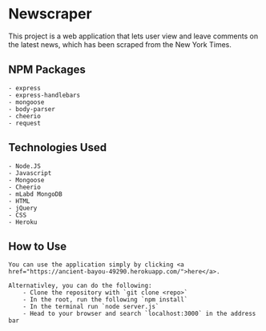 # Newscraper

This project is a web application that lets user view and leave comments on the latest news, which has been scraped from the New York Times.

## NPM Packages 

    - express
    - express-handlebars
    - mongoose
    - body-parser
    - cheerio 
    - request
    
## Technologies Used
  
    - Node.JS
    - Javascript
    - Mongoose
    - Cheerio
    - mLabd MongoDB
    - HTML
    - jQuery
    - CSS 
    - Heroku
    
## How to Use

    You can use the application simply by clicking <a href="https://ancient-bayou-49290.herokuapp.com/">here</a>. 

    Alternativley, you can do the following: 
        - Clone the repository with `git clone <repo>`
        - In the root, run the following `npm install`
        - In the terminal run `node server.js`
        - Head to your browser and search `localhost:3000` in the address bar 
    

